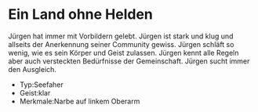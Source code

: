 # Ein Land ohne Helden
Jürgen hat immer mit Vorbildern gelebt. Jürgen ist stark und klug und allseits der Anerkennung seiner Community gewiss. Jürgen schläft so wenig, wie es sein Körper und Geist zulassen. Jürgen kennt alle Regeln aber auch versteckten Bedürfnisse der Gemeinschaft. Jürgen sucht immer den Ausgleich.
* Typ:Seefaher
* Geist:klar
* Merkmale:Narbe auf linkem Oberarm
